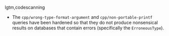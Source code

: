 lgtm,codescanning
* The `cpp/wrong-type-format-argument` and `cpp/non-portable-printf` queries have been hardened so that they do not produce nonsensical results on databases that contain errors (specifically the `ErroneousType`).
